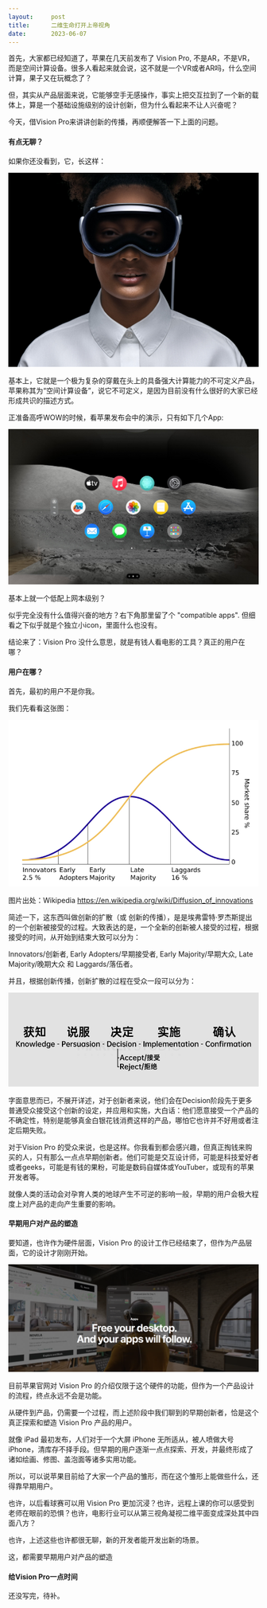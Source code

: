 ```yaml
---
layout:     post
title:      二维生命打开上帝视角
date:       2023-06-07
---
```




首先，大家都已经知道了，苹果在几天前发布了 Vision Pro, 不是AR，不是VR，而是空间计算设备。很多人看起来就会说，这不就是一个VR或者AR吗，什么空间计算，果子又在玩概念了？

但，其实从产品层面来说，它能够空手无感操作，事实上把交互拉到了一个新的载体上，算是一个基础设施级别的设计创新，但为什么看起来不让人兴奋呢？

今天，借Vision Pro来讲讲创新的传播，再顺便解答一下上面的问题。


#### 有点无聊？

如果你还没看到，它，长这样：

![VisionPro](/images/202306/visionpro-1.png)

基本上，它就是一个极为复杂的穿戴在头上的具备强大计算能力的不可定义产品，苹果称其为“空间计算设备”，说它不可定义，是因为目前没有什么很好的大家已经形成共识的描述方式。

正准备高呼WOW的时候，看苹果发布会中的演示，只有如下几个App:

![VisionPro](/images/202306/visionpro-2.png)

基本上就一个低配上网本级别？

似乎完全没有什么值得兴奋的地方？右下角那里留了个 "compatible apps". 但细看之下似乎就是个独立小icon，里面什么也没有。

结论来了：Vision Pro 没什么意思，就是有钱人看电影的工具？真正的用户在哪？


#### 用户在哪？

首先，最初的用户不是你我。

我们先看看这张图：

![diffusion-of-innovation](/images/202306/diffusion-of-innovation.jpg)

图片出处：Wikipedia https://en.wikipedia.org/wiki/Diffusion_of_innovations

简述一下，这东西叫做创新的扩散（或 创新的传播），是是埃弗雷特·罗杰斯提出的一个创新被接受的过程。大致表达的是，一个全新的创新被人接受的过程，根据接受的时间，从开始到结束大致可以分为：

Innovators/创新者, Early Adopters/早期接受者, Early Majority/早期大众, Late Majority/晚期大众 和 Laggards/落伍者。

并且，根据创新传播，创新扩散的过程在受众一段可以分为：

![Five Stages in the Decision Innovation Process](/images/202306/5stages.jpg)

字面意思而已，不展开详述，对于创新者来说，他们会在Decision阶段先于更多普通受众接受这个创新的设定，并应用和实施，大白话：他们愿意接受一个产品的不确定性，特别是能够真金白银花钱消费这样的产品，哪怕它也许并不好用或者注定后期失败。


对于Vision Pro 的受众来说，也是这样。你我看到都会感兴趣，但真正掏钱来购买的人，只有那么一点点早期创新者。他们可能是交互设计师，可能是科技爱好者或者geeks，可能是有钱的果粉，可能是数码自媒体或YouTuber，或现有的苹果开发者等。

就像人类的活动会对孕育人类的地球产生不可逆的影响一般，早期的用户会极大程度上对产品的走向产生重要的影响。

#### 早期用户对产品的塑造

要知道，也许作为硬件层面，Vision Pro 的设计工作已经结束了，但作为产品层面，它的设计才刚刚开始。

![Vision Pro](/images/202306/visionpro-3.png)

目前苹果官网对 Vision Pro 的介绍仅限于这个硬件的功能，但作为一个产品设计的流程，终点永远不会是功能。

从硬件到产品，仍需要一个过程，而上述阶段中我们聊到的早期创新者，恰是这个真正探索和塑造 Vision Pro 产品的用户。

就像 iPad 最初发布，人们对于一个大屏 iPhone 无所适从，被人喷做大号 iPhone，清库存不择手段。但早期的用户逐渐一点点探索、开发，并最终形成了诸如绘画、修图、盖泡面等诸多实用功能。

所以，可以说苹果目前给了大家一个产品的雏形，而在这个雏形上能做些什么，还得靠早期用户。

也许，以后看球赛可以用 Vision Pro 更加沉浸？也许，远程上课的你可以感受到老师在眼前的恐惧？也许，电影行业可以从第三视角凝视二维平面变成深处其中四面八方？

也许，上述这些也许都很无聊，新的开发者能开发出新的场景。

这，都需要早期用户对产品的塑造


#### 给Vision Pro一点时间

还没写完，待补。
